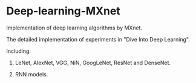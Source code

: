 # Deep-learning-MXnet
Implementation of deep learning algorithms by MXnet.

The detailed implementation of experiments in "Dive Into Deep Learning".

Including:

1. LeNet, AlexNet, VGG, NiN, GoogLeNet, ResNet and DenseNet.

2. RNN models.
